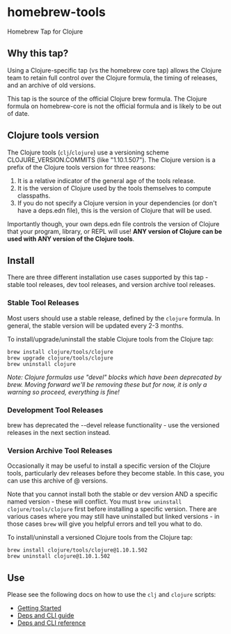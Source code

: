 homebrew-tools
================

Homebrew Tap for Clojure

## Why this tap?

Using a Clojure-specific tap (vs the homebrew core tap) allows the Clojure team to retain full control over the Clojure formula, the timing of releases, and an archive of old versions. 

This tap is the source of the official Clojure brew formula. The Clojure formula on homebrew-core is not the official formula and is likely to be out of date.

## Clojure tools version

The Clojure tools (`clj`/`clojure`) use a versioning scheme CLOJURE_VERSION.COMMITS (like "1.10.1.507"). The Clojure version is a prefix of the Clojure tools version for three reasons:

1. It is a relative indicator of the general age of the tools release.
2. It is the version of Clojure used by the tools themselves to compute classpaths.
3. If you do not specify a Clojure version in your dependencies (or don't have a deps.edn file), this is the version of Clojure that will be used.

Importantly though, your own deps.edn file controls the version of Clojure that your program, library, or REPL will use! **ANY version of Clojure can be used with ANY version of the Clojure tools**.

## Install

There are three different installation use cases supported by this tap - stable tool releases, dev tool releases, and version archive tool releases.

### Stable Tool Releases

Most users should use a stable release, defined by the `clojure` formula. In general, the stable version will be updated every 2-3 months.

To install/upgrade/uninstall the stable Clojure tools from the Clojure tap:

```
brew install clojure/tools/clojure
brew upgrade clojure/tools/clojure
brew uninstall clojure
```

_Note: Clojure formulas use "devel" blocks which have been deprecated by brew. Moving forward we'll be removing these but for now, it is only a warning so proceed, everything is fine!_

### Development Tool Releases

brew has deprecated the --devel release functionality - use the versioned releases in the next section instead.

### Version Archive Tool Releases

Occasionally it may be useful to install a specific version of the Clojure tools, particularly dev releases before they become stable. In this case, you can use this archive of @ versions. 

Note that you cannot install both the stable or dev version AND a specific named version - these will conflict. You must `brew uninstall clojure/tools/clojure` first before installing a specific version. There are various cases where you may still have uninstalled but linked versions - in those cases `brew` will give you helpful errors and tell you what to do.

To install/uninstall a versioned Clojure tools from the Clojure tap:

```
brew install clojure/tools/clojure@1.10.1.502
brew uninstall clojure@1.10.1.502
```

## Use

Please see the following docs on how to use the `clj` and `clojure` scripts:

* [Getting Started](https://clojure.org/guides/getting_started)
* [Deps and CLI guide](https://clojure.org/guides/deps_and_cli)
* [Deps and CLI reference](https://clojure.org/reference/deps_and_cli)

